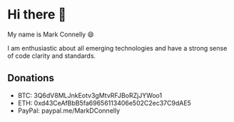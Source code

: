 <!--
**plasmatech8/plasmatech8** is a ✨ _special_ ✨ repository because its `README.md` (this file) appears on your GitHub profile.

Here are some ideas to get you started:

- 🔭 I’m currently working on ...
- 🌱 I’m currently learning ...
- 👯 I’m looking to collaborate on ...
- 🤔 I’m looking for help with ...
- 💬 Ask me about ...
- 📫 How to reach me: ...
- 😄 Pronouns: ...
- ⚡ Fun fact: ...
-->

# Hi there 👋

My name is Mark Connelly 😄

I am enthusiastic about all emerging technologies and have a strong sense of code clarity and standards.

## Donations

* BTC: 3Q6dV8MLJnkEotv3gMtvRFJBoRZjJYWoo1
* ETH: 0xd43CeAfBbB5fa69656113406e502C2ec37C9dAE5
* PayPal: paypal.me/MarkDConnelly
